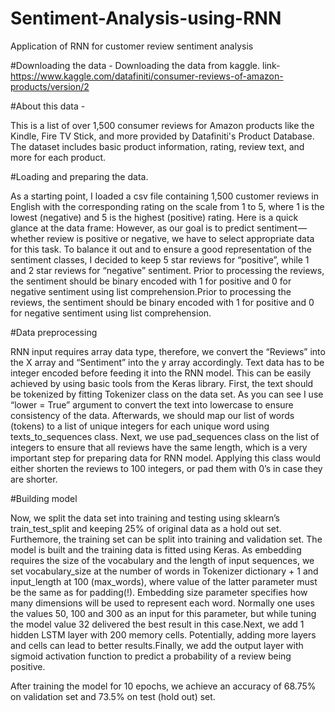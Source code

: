 # Sentiment-Analysis-using-RNN
Application of RNN for customer review sentiment analysis

#Downloading the data -
Downloading the data from kaggle.	link-https://www.kaggle.com/datafiniti/consumer-reviews-of-amazon-products/version/2

#About this data -

This is a list of over 1,500 consumer reviews for Amazon products like the Kindle, Fire TV Stick, and more provided by Datafiniti's Product Database. The dataset includes basic product information, rating, review text, and more for each product.


#Loading and preparing the data.


As a starting point, I loaded a csv file containing 1,500 customer reviews in English with the corresponding rating on the scale from 1 to 5, where 1 is the lowest (negative) and 5 is the highest (positive) rating. Here is a quick glance at the data frame:
However, as our goal is to predict sentiment — whether review is positive or negative, we have to select appropriate data for this task.
To balance it out and to ensure a good representation of the sentiment classes, I decided to keep 5 star reviews for “positive”, while 1 and 2 star reviews for “negative” sentiment.
Prior to processing the reviews, the sentiment should be binary encoded with 1 for positive and 0 for negative sentiment using list comprehension.Prior to processing the reviews, the sentiment should be binary encoded with 1 for positive and 0 for negative sentiment using list comprehension.
 
#Data preprocessing


RNN input requires array data type, therefore, we convert the “Reviews” into the X array and “Sentiment” into the y array accordingly.
Text data has to be integer encoded before feeding it into the RNN model. This can be easily achieved by using basic tools from the Keras library.
First, the text should be tokenized by fitting Tokenizer class on the data set. As you can see I use “lower = True” argument to convert the text into lowercase to ensure consistency of the data. Afterwards, we should map our list of words (tokens) to a list of unique integers for each unique word using texts_to_sequences class.
Next, we use pad_sequences class on the list of integers to ensure that all reviews have the same length, which is a very important step for preparing data for RNN model. Applying this class would either shorten the reviews to 100 integers, or pad them with 0’s in case they are shorter.

#Building model


Now, we split the data set into training and testing using sklearn’s train_test_split and keeping 25% of original data as a hold out set.
Furthemore, the training set can be split into training and validation set.
The model is built and the training data is fitted using Keras.
As embedding requires the size of the vocabulary and the length of input sequences, we set vocabulary_size at the number of words in Tokenizer dictionary + 1 and input_length at 100 (max_words), where value of the latter parameter must be the same as for padding(!). Embedding size parameter specifies how many dimensions will be used to represent each word. Normally one uses the values 50, 100 and 300 as an input for this parameter, but while tuning the model value 32 delivered the best result in this case.Next, we add 1 hidden LSTM layer with 200 memory cells. Potentially, adding more layers and cells can lead to better results.Finally, we add the output layer with sigmoid activation function to predict a probability of a review being positive.


After training the model for 10 epochs, we achieve an accuracy of 68.75%  on validation set and 73.5% on test (hold out) set.


